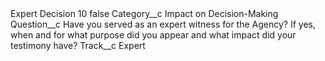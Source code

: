 <?xml version="1.0" encoding="UTF-8"?>
<CustomMetadata xmlns="http://soap.sforce.com/2006/04/metadata" xmlns:xsi="http://www.w3.org/2001/XMLSchema-instance" xmlns:xsd="http://www.w3.org/2001/XMLSchema">
    <label>Expert Decision 10</label>
    <protected>false</protected>
    <values>
        <field>Category__c</field>
        <value xsi:type="xsd:string">Impact on Decision-Making</value>
    </values>
    <values>
        <field>Question__c</field>
        <value xsi:type="xsd:string">Have you served as an expert witness for the Agency? If yes, when and for what purpose did you appear and what impact did your testimony have?</value>
    </values>
    <values>
        <field>Track__c</field>
        <value xsi:type="xsd:string">Expert</value>
    </values>
</CustomMetadata>
